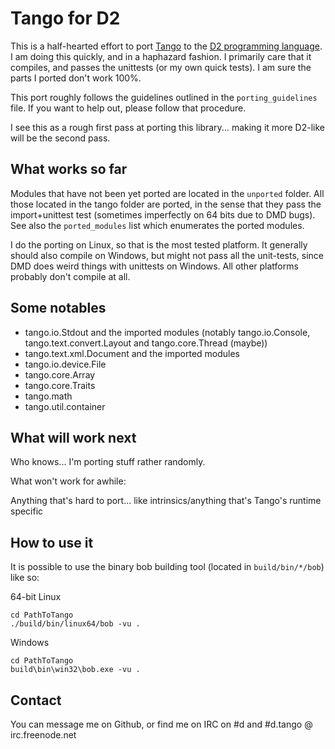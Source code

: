 Tango for D2
========
This is a half-hearted effort to port [Tango](http://www.dsource.org/projects/tango/) to the [D2 programming language](http://www.dlang.org). I am doing this quickly, and in a haphazard fashion. I primarily care that it compiles, and passes the unittests (or my own quick tests). I am sure the parts I ported don't work 100%.

This port roughly follows the guidelines outlined in the `porting_guidelines` file. If you want to help out, please follow that procedure.

I see this as a rough first pass at porting this library... making it more D2-like will be the second pass.

What works so far
--------

Modules that have not been yet ported are located in the `unported` folder. All those located in the tango folder are ported, in the sense that they pass the import+unittest test (sometimes imperfectly on 64 bits due to DMD bugs). See also the `ported_modules` list which enumerates the ported modules.

I do the porting on Linux, so that is the most tested platform. It generally should also compile on Windows, but might not pass all the unit-tests, since DMD does weird things with unittests on Windows. All other platforms probably don't compile at all.

Some notables
--------

 * tango.io.Stdout and the imported modules (notably tango.io.Console, tango.text.convert.Layout and tango.core.Thread (maybe))
 * tango.text.xml.Document and the imported modules
 * tango.io.device.File
 * tango.core.Array
 * tango.core.Traits
 * tango.math
 * tango.util.container

What will work next
--------

Who knows... I'm porting stuff rather randomly.

What won't work for awhile:

Anything that's hard to port... like intrinsics/anything that's Tango's runtime specific

How to use it
--------

It is possible to use the binary bob building tool (located in `build/bin/*/bob`) like so:

64-bit Linux

    cd PathToTango
    ./build/bin/linux64/bob -vu .

Windows

    cd PathToTango
    build\bin\win32\bob.exe -vu .

Contact
--------

You can message me on Github, or find me on IRC on #d and #d.tango @ irc.freenode.net
